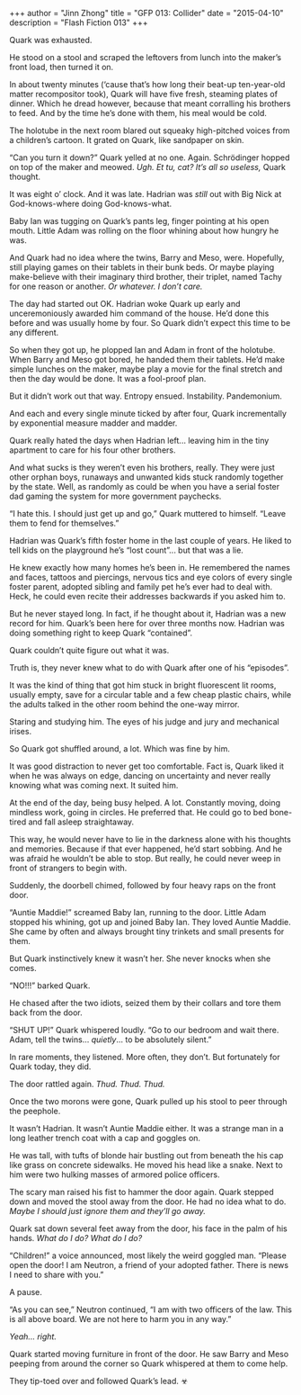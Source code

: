 +++
author = "Jinn Zhong"
title = "GFP 013: Collider"
date = "2015-04-10"
description = "Flash Fiction 013"
+++

Quark was exhausted. 

He stood on a stool and scraped the leftovers from lunch into the maker’s front load, then turned it on. 

In about twenty minutes (‘cause that’s how long their beat-up ten-year-old matter recompositor took), Quark will have five fresh, steaming plates of dinner. Which he dread however, because that meant corralling his brothers to feed. And by the time he’s done with them, his meal would be cold.

The holotube in the next room blared out squeaky high-pitched voices from a children’s cartoon. It grated on Quark, like sandpaper on skin.

“Can you turn it down?” Quark yelled at no one. Again. Schrödinger hopped on top of the maker and meowed. _Ugh. Et tu, cat? It’s all so useless,_ Quark thought.

It was eight o’ clock. And it was late. Hadrian was _still_ out with Big Nick at God-knows-where doing God-knows-what.

Baby Ian was tugging on Quark’s pants leg, finger pointing at his open mouth. Little Adam was rolling on the floor whining about how hungry he was. 

And Quark had no idea where the twins, Barry and Meso, were. Hopefully, still playing games on their tablets in their bunk beds. Or maybe playing make-believe with their imaginary third brother, their triplet, named Tachy for one reason or another. _Or whatever. I don’t care._

The day had started out OK. Hadrian woke Quark up early and unceremoniously awarded him command of the house. He’d done this before and was usually home by four. So Quark didn’t expect this time to be any different.

So when they got up, he plopped Ian and Adam in front of the holotube. When Barry and Meso got bored, he handed them their tablets. He’d make simple lunches on the maker, maybe play a movie for the final stretch and then the day would be done. It was a fool-proof plan.

But it didn’t work out that way. Entropy ensued. Instability. Pandemonium.

And each and every single minute ticked by after four, Quark incrementally by exponential measure madder and madder.

Quark really hated the days when Hadrian left... leaving him in the tiny apartment to care for his four other brothers.

And what sucks is they weren’t even his brothers, really. They were just other orphan boys, runaways and unwanted kids stuck randomly together by the state. Well, as randomly as could be when you have a serial foster dad gaming the system for more government paychecks.

“I hate this. I should just get up and go,” Quark muttered to himself. “Leave them to fend for themselves.”

Hadrian was Quark’s fifth foster home in the last couple of years. He liked to tell kids on the playground he’s “lost count”... but that was a lie. 

He knew exactly how many homes he’s been in. He remembered the names and faces, tattoos and piercings, nervous tics and eye colors of every single foster parent, adopted sibling and family pet he’s ever had to deal with. Heck, he could even recite their addresses backwards if you asked him to.

But he never stayed long. In fact, if he thought about it, Hadrian was a new record for him. Quark’s been here for over three months now. Hadrian was doing something right to keep Quark “contained”. 

Quark couldn’t quite figure out what it was.
 
Truth is, they never knew what to do with Quark after one of his “episodes”. 

It was the kind of thing that got him stuck in bright fluorescent lit rooms, usually empty, save for a circular table and a few cheap plastic chairs, while the adults talked in the other room behind the one-way mirror.

Staring and studying him. The eyes of his judge and jury and mechanical irises.

So Quark got shuffled around, a lot. Which was fine by him. 

It was good distraction to never get too comfortable. Fact is, Quark liked it when he was always on edge, dancing on uncertainty and never really knowing what was coming next. It suited him.

At the end of the day, being busy helped. A lot. Constantly moving, doing mindless work, going in circles. He preferred that. He could go to bed bone-tired and fall asleep straightaway. 

This way, he would never have to lie in the darkness alone with his thoughts and memories. Because if that ever happened, he’d start sobbing. And he was afraid he wouldn’t be able to stop. But really, he could never weep in front of strangers to begin with.

Suddenly, the doorbell chimed, followed by four heavy raps on the front door.

“Auntie Maddie!” screamed Baby Ian, running to the door. Little Adam stopped his whining, got up and joined Baby Ian. They loved Auntie Maddie. She came by often and always brought tiny trinkets and small presents for them.

But Quark instinctively knew it wasn’t her. She never knocks when she comes.

“NO!!!” barked Quark.

He chased after the two idiots, seized them by their collars and tore them back from the door.

“SHUT UP!” Quark whispered loudly. “Go to our bedroom and wait there. Adam, tell the twins... _quietly_... to be absolutely silent.”

In rare moments, they listened. More often, they don’t. But fortunately for Quark today, they did.

The door rattled again. _Thud. Thud. Thud._

Once the two morons were gone, Quark pulled up his stool to peer through the peephole. 

It wasn’t Hadrian. It wasn’t Auntie Maddie either. It was a strange man in a long leather trench coat with a cap and goggles on. 

He was tall, with tufts of blonde hair bustling out from beneath the his cap like grass on concrete sidewalks. He moved his head like a snake. Next to him were two hulking masses of armored police officers.

The scary man raised his fist to hammer the door again. Quark stepped down and moved the stool away from the door. He had no idea what to do. _Maybe I should just ignore them and they’ll go away._

Quark sat down several feet away from the door, his face in the palm of his hands. _What do I do? What do I do?_

“Children!” a voice announced, most likely the weird goggled man. “Please open the door! I am Neutron, a friend of your adopted father. There is news I need to share with you.”

A pause.

“As you can see,” Neutron continued, “I am with two officers of the law. This is all above board. We are not here to harm you in any way.”

_Yeah... right._

Quark started moving furniture in front of the door. He saw Barry and Meso peeping from around the corner so Quark whispered at them to come help.

They tip-toed over and followed Quark’s lead. ☣
